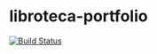 # libroteca-portfolio
[![Build Status](https://circleci.com/gh/DevZyra/libroteca-portfolio.svg?style=svg&circle-token=<YOUR_STATUS_API_TOKEN>)](<LINK>)

